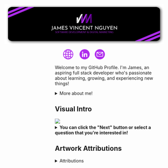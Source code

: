 <meta http-equiv="Cache-Control" content="no-cache, no-store, must-revalidate" />
<div class="main">
    <img src="/Images/header_400.png">
    <p align="center">
        &nbsp; <a href="https://www.jamesvincentnguyen.com/" title="Website"><img width="32px" src="/Images/globe.png"></a> &nbsp;
        &nbsp; <a href="https://www.linkedin.com/in/jamesnguyen003/" title="LinkedIn"><img width="32px" src="/Images/linkedin.png"></a> &nbsp;
        &nbsp;<a href="mailto: jamesnguyen99@hotmail.com" title="Email"><img width="32px" src="/Images/email.png"></a> &nbsp;
    </p>
    <dl><dd><dl><dd><dl><dd><dl><dd>
        <p>Welcome to my GitHub Profile. I'm James, an aspiring full stack developer who's passionate about learning, growing, and experiencing new things!</p>  
        <details>
            <summary>More about me!</summary>
            <dl><dd><dl><dd>
            <p>🔭 I’m currently working on helping a local Family Physicans Organization redesign their website!</p>
            <p>🌱 I’m currently learning EVERYTHING (it seems like). I'm working on growing in Python, HTML, CSS, JavaScript, and SQL.</p>
            <p>👯 I’m looking to collaborate on ANYTHING! I'd love to get some experience and feedback!</p>
            <p>⚡ Fun Fact: I really enjoy collecting! I collect games, sneakers, cards, and more!</p>
             </dl></dd></dl></dd>
        </details>
    </dd></dl></dd></dl></dd></dl></dd></dl>  
    <dl><dd><dl><dd><dl><dd><dl><dd>
    <h2>Visual Intro</h2>
    <a href="http://35.239.86.182/next?callback=https://github.com/jamesnguyen03"><img src="http://35.239.86.182/static/Main.png"></a>
    <div>
        <details>
            <summary><b>You can click the "Next" button or select a question that you're interested in!</b></summary>
            <dl><dd><dl><dd>
            <p><a href="http://35.239.86.182/Q1?callback=https://github.com/jamesnguyen03"><b>Q1:</b></a> What can you tell me about your professional work?</p>
            <p><a href="http://35.239.86.182/Q2?callback=https://github.com/jamesnguyen03"><b>Q2:</b></a> Do you have any programming projects?</p>
            <p><a href="http://35.239.86.182/Q3?callback=https://github.com/jamesnguyen03"><b>Q3:</b></a> What motivates you?</p>
            <p><a href="http://35.239.86.182/Q4?callback=https://github.com/jamesnguyen03"><b>Q4:</b></a> What do you enjoy doing in your free time?</p>
            <p><a href="http://35.239.86.182/restart?callback=https://github.com/jamesnguyen03"><b>RESTART</b></a></p>                
            </dl></dd></dl></dd>
        </details>
    </div>
    </dd></dl></dd></dl></dd></dl></dd></dl>  
    <dl><dd><dl><dd><dl><dd><dl><dd>
    <h2>Artwork Attributions</h2>
    <div>
        <details>
            <summary>Attributions</summary>
            <ul>
                <li><a href="https://www.flaticon.com/free-icons/linkedin" title="linkedin icons">Linkedin icons created by Freepik - Flaticon</a></li>
                <li><a href="https://www.flaticon.com/free-icons/internet" title="internet icons">Internet icons created by Freepik - Flaticon</a></li>
                <li><a href="https://www.flaticon.com/free-icons/email" title="email icons">Email icons created by Uniconlabs - Flaticon</a></li>
                <li>Photo by <a href="https://unsplash.com/@plhnk?utm_source=unsplash&utm_medium=referral&utm_content=creditCopyText">Paul Hanaoka</a> on <a href="https://unsplash.com/s/photos/server-room?utm_source=unsplash&utm_medium=referral&utm_content=creditCopyText">Unsplash</a></li>
                <li>Photo by <a href="https://unsplash.com/@emilwidlund?utm_source=unsplash&utm_medium=referral&utm_content=creditCopyText">Emil Widlund</a> on <a href="https://unsplash.com/s/photos/library?utm_source=unsplash&utm_medium=referral&utm_content=creditCopyText">Unsplash</a></li>
                <li>Photo by <a href="https://unsplash.com/@ashkfor121?utm_source=unsplash&utm_medium=referral&utm_content=creditCopyText">Ashkan Forouzani</a> on <a href="https://unsplash.com/s/photos/traveler?utm_source=unsplash&utm_medium=referral&utm_content=creditCopyText">Unsplash</a></li>
                <li>Photo by <a href="https://unsplash.com/es/@bel2000a?utm_source=unsplash&utm_medium=referral&utm_content=creditCopyText">Belinda Fewings</a> on <a href="https://unsplash.com/s/photos/airport-terminal?utm_source=unsplash&utm_medium=referral&utm_content=creditCopyText">Unsplash</a></li>
                <li>Photo by <a href="https://unsplash.com/@katiemoum?utm_source=unsplash&utm_medium=referral&utm_content=creditCopyText">Katie Moum</a> on <a href="https://unsplash.com/s/photos/road-trip?utm_source=unsplash&utm_medium=referral&utm_content=creditCopyText">Unsplash</a></li>
                <li>Photo by <a href="https://unsplash.com/@katiemoum?utm_source=unsplash&utm_medium=referral&utm_content=creditCopyText">Katie Moum</a> on <a href="https://unsplash.com/s/photos/road-trip?utm_source=unsplash&utm_medium=referral&utm_content=creditCopyText">Unsplash</a></li>
                <li>Photo by <a href="https://unsplash.com/@amyjoyhumphries?utm_source=unsplash&utm_medium=referral&utm_content=creditCopyText">Amy Humphries</a> on <a href="https://unsplash.com/s/photos/disney-world?utm_source=unsplash&utm_medium=referral&utm_content=creditCopyText">Unsplash</a></li>
                <li>Photo by <a href="https://unsplash.com/@minghan1004?utm_source=unsplash&utm_medium=referral&utm_content=creditCopyText">Ming Han Low</a> on <a href="https://unsplash.com/s/photos/South-Korea?utm_source=unsplash&utm_medium=referral&utm_content=creditCopyText">Unsplash</a></li>
                <li>Photo by <a href="https://unsplash.com/fr/@shawnanggg?utm_source=unsplash&utm_medium=referral&utm_content=creditCopyText">shawnanggg</a> on <a href="https://unsplash.com/s/photos/restaurant?utm_source=unsplash&utm_medium=referral&utm_content=creditCopyText">Unsplash</a></li>
                <li>Photo by <a href="https://unsplash.com/de/@photocam_est?utm_source=unsplash&utm_medium=referral&utm_content=creditCopyText">Estela Camuñas</a> on <a href="https://unsplash.com/photos/u5Q-Ir1AUdc?utm_source=unsplash&utm_medium=referral&utm_content=creditCopyText">Unsplash</a></li>
            </ul>
        </details>
    </div>   
    </dd></dl></dd></dl></dd></dl></dd></dl>   
</div>

<!--
**jamesnguyen03/jamesnguyen03** is a ✨ _special_ ✨ repository because its `README.md` (this file) appears on your GitHub profile.

Here are some ideas to get you started:

- 🔭 I’m currently working on ...
- 🌱 I’m currently learning ...
- 👯 I’m looking to collaborate on ...
- 🤔 I’m looking for help with ...
- 💬 Ask me about ...
- 📫 How to reach me: ...
- 😄 Pronouns: ...
- ⚡ Fun fact: ...
-->
